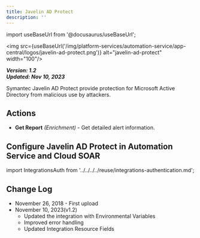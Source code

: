 ```yaml
---
title: Javelin AD Protect
description: ''
---
```

import useBaseUrl from '@docusaurus/useBaseUrl';

<img src={useBaseUrl('/img/platform-services/automation-service/app-central/logos/javelin-ad-protect.png')} alt="javelin-ad-protect" width="100"/>

***Version: 1.2  
Updated: Nov 10, 2023***

Symantec Javelin AD Protect provide protection for Microsoft Active Directory from malicious use by attackers. 

## Actions

* **Get Report** *(Enrichment)* - Get detailed alert information.

## Configure Javelin AD Protect in Automation Service and Cloud SOAR

import IntegrationsAuth from '../../../../reuse/integrations-authentication.md';

<IntegrationsAuth/>

## Change Log

* November 26, 2018 - First upload
* November 10, 2023(v1.2)
	+ Updated the integration with Environmental Variables
	+ Improved error handling
	+ Updated Integration Resource Fields
